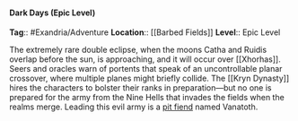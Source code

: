 #### Dark Days (Epic Level)
**Tag**:: #Exandria/Adventure
**Location**:: [[Barbed Fields]]
**Level**:: Epic Level

 The extremely rare double eclipse, when the moons Catha and Ruidis overlap before the sun, is approaching, and it will occur over [[Xhorhas]]. Seers and oracles warn of portents that speak of an uncontrollable planar crossover, where multiple planes might briefly collide. The [[Kryn Dynasty]] hires the characters to bolster their ranks in preparation—but no one is prepared for the army from the Nine Hells that invades the fields when the realms merge. Leading this evil army is a [pit fiend](https://www.dndbeyond.com/monsters/pit-fiend) named Vanatoth.
